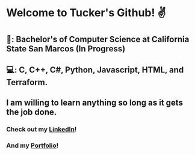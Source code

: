 # Welcome to Tucker's Github! :v:

## :school:: Bachelor's of Computer Science at California State San Marcos (In Progress)

## 💻: C, C++, C#, Python, Javascript, HTML, and Terraform. 

## I am willing to learn anything so long as it gets the job done.

### Check out my [LinkedIn](https://www.linkedin.com/in/tucker-shaw-a96601156/)!

### And my [Portfolio](https://tuckersportfolio.com)!
